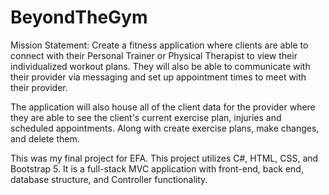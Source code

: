 # BeyondTheGym

Mission Statement:
Create a fitness application where clients are able to connect with their Personal Trainer or Physical Therapist to view their individualized workout plans. They will also be able to communicate with their provider via messaging and set up appointment times to meet with their provider. 

The application will also house all of the client data for the provider where they are able to see the client's current exercise plan, injuries and scheduled appointments. Along with create exercise plans, make changes, and delete them. 


This was my final project for EFA. This project utilizes C#, HTML, CSS, and Bootstrap 5. It is a full-stack MVC application with front-end, back end, database structure, and Controller functionality.
